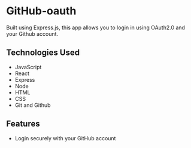 # GitHub-oauth
Built using Express.js, this app allows you to login in using OAuth2.0 and your Github account. 

## Technologies Used
* JavaScript
* React
* Express
* Node
* HTML
* CSS
* Git and Github

## Features
* Login securely with your GitHub account
